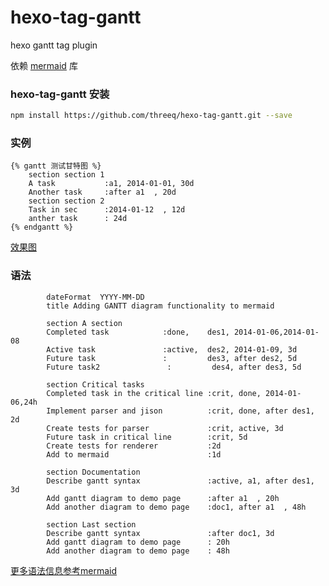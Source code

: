 # hexo-tag-gantt

hexo gantt tag plugin

依赖 [mermaid](http://knsv.github.io/mermaid) 库

### hexo-tag-gantt 安装

```bash
npm install https://github.com/threeq/hexo-tag-gantt.git --save
```

### 实例

```language
{% gantt 测试甘特图 %}
    section section 1
    A task           :a1, 2014-01-01, 30d
    Another task     :after a1  , 20d
    section section 2
    Task in sec      :2014-01-12  , 12d
    anther task      : 24d
{% endgantt %}
```
[效果图](http://http://threeq.me/2015/10/22/hexo-tag-gantt/)

### 语法

```language
        dateFormat  YYYY-MM-DD
        title Adding GANTT diagram functionality to mermaid

        section A section
        Completed task            :done,    des1, 2014-01-06,2014-01-08
        Active task               :active,  des2, 2014-01-09, 3d
        Future task               :         des3, after des2, 5d
        Future task2               :         des4, after des3, 5d

        section Critical tasks
        Completed task in the critical line :crit, done, 2014-01-06,24h
        Implement parser and jison          :crit, done, after des1, 2d
        Create tests for parser             :crit, active, 3d
        Future task in critical line        :crit, 5d
        Create tests for renderer           :2d
        Add to mermaid                      :1d

        section Documentation
        Describe gantt syntax               :active, a1, after des1, 3d
        Add gantt diagram to demo page      :after a1  , 20h
        Add another diagram to demo page    :doc1, after a1  , 48h

        section Last section
        Describe gantt syntax               :after doc1, 3d
        Add gantt diagram to demo page      : 20h
        Add another diagram to demo page    : 48h
```

[更多语法信息参考mermaid](http://knsv.github.io/mermaid/#syntax35)
